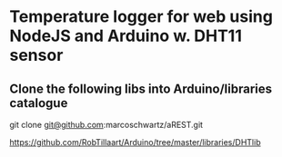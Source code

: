 # Temperature logger for web using NodeJS and Arduino w. DHT11 sensor

## Clone the following libs into Arduino/libraries catalogue
git clone git@github.com:marcoschwartz/aREST.git

https://github.com/RobTillaart/Arduino/tree/master/libraries/DHTlib
